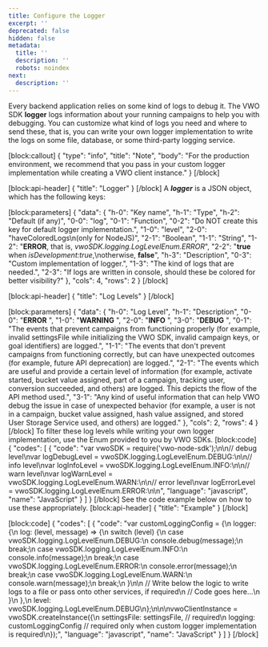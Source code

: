 ```yaml
---
title: Configure the Logger
excerpt: ''
deprecated: false
hidden: false
metadata:
  title: ''
  description: ''
  robots: noindex
next:
  description: ''
---
```

Every backend application relies on some kind of logs to debug it. The VWO SDK **logger** logs information about your running campaigns to help you with debugging. You can customize what kind of logs you need and where to send these, that is, you can write your own logger implementation to write the logs on some file, database, or some third-party logging service.

[block:callout]
{
  "type": "info",
  "title": "Note",
  "body": "For the production environment, we recommend that you pass in your custom logger implementation while creating a VWO client instance."
}
[/block]

[block:api-header]
{
  "title": "Logger"
}
[/block]
A ***logger*** is a JSON object, which has the following keys:

[block:parameters]
{
  "data": {
    "h-0": "Key name",
    "h-1": "Type",
    "h-2": "Default (if any)",
    "0-0": "log",
    "0-1": "Function",
    "0-2": "Do NOT create this key for default logger implementation.",
    "1-0": "level",
    "2-0": "haveColoredLogs\n(only for NodeJS)",
    "2-1": "Boolean",
    "1-1": "String",
    "1-2": "**ERROR**, that is, *vwoSDK.logging.LogLevelEnum.ERROR*",
    "2-2": "**true** when *isDevelopment:true*,\notherwise, **false**",
    "h-3": "Description",
    "0-3": "Custom implementation of logger.",
    "1-3": "The kind of logs that are needed.",
    "2-3": "If logs are written in console, should these be colored for better visibility?"
  },
  "cols": 4,
  "rows": 2
}
[/block]

[block:api-header]
{
  "title": "Log Levels"
}
[/block]

[block:parameters]
{
  "data": {
    "h-0": "Log Level",
    "h-1": "Description",
    "0-0": "**ERROR** ",
    "1-0": "**WARNING** ",
    "2-0": "**INFO** ",
    "3-0": "**DEBUG** ",
    "0-1": "The events that prevent campaigns from functioning properly (for example, invalid settingsFile while initializing the VWO SDK, invalid campaign keys, or goal identifiers) are logged.",
    "1-1": "The events that don't prevent campaigns from functioning correctly, but can have unexpected outcomes (for example, future API deprecation) are logged.",
    "2-1": "The events which are useful and provide a certain level of information (for example, activate started, bucket value assigned, part of a campaign, tracking user, conversion succeeded, and others) are logged. This depicts the flow of the API method used.",
    "3-1": "Any kind of useful information that can help VWO debug the issue in case of unexpected behavior (for example, a user is not in a campaign, bucket value assigned, hash value assigned, and stored User Storage Service used, and others) are logged."
  },
  "cols": 2,
  "rows": 4
}
[/block]
To filter these log levels while writing your own logger implementation, use the Enum provided to you by VWO SDKs.
[block:code]
{
  "codes": [
    {
      "code": "var vwoSDK = require('vwo-node-sdk');\n\n// debug level\nvar logDebugLevel = vwoSDK.logging.LogLevelEnum.DEBUG:\n\n// info level\nvar logInfoLevel = vwoSDK.logging.LogLevelEnum.INFO:\n\n// warn level\nvar logWarnLevel = vwoSDK.logging.LogLevelEnum.WARN:\n\n// error level\nvar logErrorLevel = vwoSDK.logging.LogLevelEnum.ERROR:\n\n",
      "language": "javascript",
      "name": "JavaScript"
    }
  ]
}
[/block]
See the code example below on how to use these appropriately.
[block:api-header]
{
  "title": "Example"
}
[/block]

[block:code]
{
  "codes": [
    {
      "code": "var customLoggingConfig = {\n  logger: {\n    log: (level, message) => {\n      switch (level) {\n        case vwoSDK.logging.LogLevelEnum.DEBUG:\n          console.debug(message);\n          break;\n        case vwoSDK.logging.LogLevelEnum.INFO:\n          console.info(message);\n          break;\n        case vwoSDK.logging.LogLevelEnum.ERROR:\n          console.error(message);\n          break;\n        case vwoSDK.logging.LogLevelEnum.WARN:\n          console.warn(message);\n          break;\n      }\n\n      // Write below the logic to write logs to a file or pass onto other services, if required\n      // Code goes here...\n    }\n  },\n  level: vwoSDK.logging.LogLevelEnum.DEBUG\n};\n\n\nvwoClientInstance = vwoSDK.createInstance({\n  settingsFile: settingsFile, // required\n  logging: customLoggingConfig // required only when custom logger implementation is required\n});",
      "language": "javascript",
      "name": "JavaScript"
    }
  ]
}
[/block]